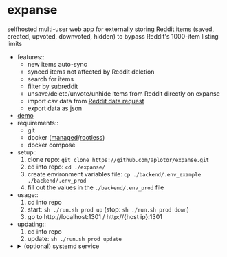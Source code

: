 # expanse

selfhosted multi-user web app for externally storing Reddit items (saved, created, upvoted, downvoted, hidden) to bypass Reddit's 1000-item listing limits

- features::
	- new items auto-sync
	- synced items not affected by Reddit deletion
	- search for items
	- filter by subreddit
	- unsave/delete/unvote/unhide items from Reddit directly on expanse
	- import csv data from [Reddit data request](https://www.reddit.com/settings/data-request)
	- export data as json
- [demo](https://www.youtube.com/watch?v=4pxXM98ewIc)
- requirements::
	- git
	- docker ([managed](https://docs.docker.com/engine/install/linux-postinstall/#manage-docker-as-a-non-root-user)/[rootless](https://docs.docker.com/engine/security/rootless))
	- docker compose
- setup::
	1. clone repo: `git clone https://github.com/aplotor/expanse.git`
	2. cd into repo: `cd ./expanse/`
	3. create environment variables file: `cp ./backend/.env_example ./backend/.env_prod`
	4. fill out the values in the `./backend/.env_prod` file
- usage::
	1. cd into repo
	2. start: `sh ./run.sh prod up` (stop: `sh ./run.sh prod down`)
	3. go to http://localhost:1301 / http://{host ip}:1301
- updating::
	1. cd into repo
	2. update: `sh ./run.sh prod update`
- <details><summary>(optional) systemd service</summary><ol><li>cd into repo</li><li>update repo path in service file: <code>sed -i "s./opt/expanse.$PWD.g" ./expanse.service</code></li><li>allow executing <code>./run.sh</code>: <code>chmod +x ./run.sh</code></li><li>enable and start service: <code>systemctl enable ./expanse.service --now</code></li></ol></details>
